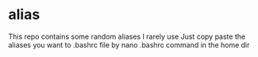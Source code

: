 # alias
This repo contains some random aliases I rarely use
Just copy paste the aliases you want to .bashrc file by nano .bashrc command in the home dir
